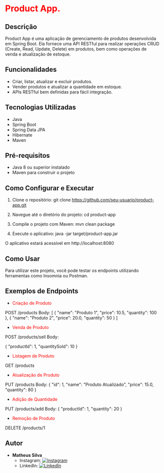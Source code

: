 # <span style="color:red">Product App.</span>

## Descrição

Product App é uma aplicação de gerenciamento de produtos desenvolvida em Spring Boot. Ela fornece uma API RESTful para realizar operações CRUD (Create, Read, Update, Delete) em produtos, bem como operações de venda e atualização de estoque.

## Funcionalidades

- Criar, listar, atualizar e excluir produtos.
- Vender produtos e atualizar a quantidade em estoque.
- APIs RESTful bem definidas para fácil integração.

## Tecnologias Utilizadas

- Java
- Spring Boot
- Spring Data JPA
- Hibernate
- Maven

## Pré-requisitos

- Java 8 ou superior instalado
- Maven para construir o projeto

## Como Configurar e Executar

1. Clone o repositório:
   git clone https://github.com/seu-usuario/product-app.git

2. Navegue até o diretório do projeto:
   cd product-app
     
3. Compile o projeto com Maven:
   mvn clean package
   
4. Execute o aplicativo:
   java -jar target/product-app.jar

O aplicativo estará acessível em http://localhost:8080

## Como Usar
Para utilizar este projeto, você pode testar os endpoints utilizando ferramentas como Insomnia ou Postman.

## Exemplos de Endpoints
- <span style="color:red">Criação de Produto</span>

POST /products
Body:
[
    {
        "name": "Produto 1",
        "price": 10.5,
        "quantity": 100
    },
    {
        "name": "Produto 2",
        "price": 20.0,
        "quantity": 50
    }
]

- <span style="color:red">Venda de Produto</span>

POST /products/sell
Body:

{
    "productId": 1,
    "quantitySold": 10
}
- <span style="color:red">Listagem de Produto</span>

GET /products

- <span style="color:red">Atualização de Produto</span>

PUT /products
Body:
{
    "id": 1,
    "name": "Produto Atualizado",
    "price": 15.0,
    "quantity": 80
}

- <span style="color:red">Adição de Quantidade</span>

PUT /products/add
Body:
{
    "productId": 1,
    "quantity": 20
}

- <span style="color:red">Remoção de Produto</span>

DELETE /products/1


## Autor

- **Matheus Silva**
  - Instagram: [![Instagram](https://img.shields.io/badge/Instagram-%40mathhsilva-orange)](https://www.instagram.com/mathhsilva)
  - LinkedIn: [![LinkedIn](https://img.shields.io/badge/LinkedIn-Matheus%20C.%20Silva-blue)](https://www.linkedin.com/in/matheus-csilva/)

